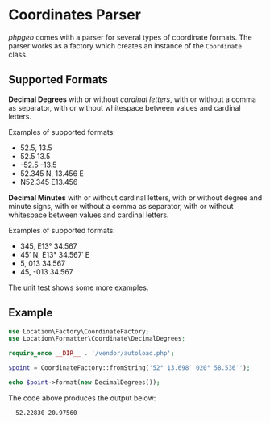 # Coordinates Parser

_phpgeo_ comes with a parser for several types of coordinate formats.
The parser works as a factory which creates an instance of the
`Coordinate` class.

## Supported Formats

**Decimal Degrees** with or without *cardinal letters*,
with or without a comma as separator, with or without
whitespace between values and cardinal letters.

Examples of supported formats:

- 52.5, 13.5
- 52.5 13.5
- -52.5 -13.5
- 52.345 N, 13.456 E
- N52.345 E13.456

**Decimal Minutes** with or without cardinal letters, with
or without degree and minute signs, with or without a comma
as separator, with or without whitespace between values
and cardinal letters.

Examples of supported formats:

- 345, E13° 34.567
- 45′ N, E13° 34.567′ E
- 5, 013 34.567
- 45, -013 34.567

The [unit test](https://github.com/mjaschen/phpgeo/blob/master/tests/Location/Factory/CoordinateFactoryTest.php)
shows some more examples.

## Example

 ```php
use Location\Factory\CoordinateFactory;
use Location\Formatter\Coordinate\DecimalDegrees;

require_once __DIR__ . '/vendor/autoload.php';

$point = CoordinateFactory::fromString('52° 13.698′ 020° 58.536′');

echo $point->format(new DecimalDegrees());
```

The code above produces the output below:

``` plaintext
  52.22830 20.97560
```
